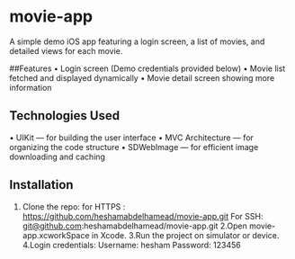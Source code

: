 # movie-app

A simple demo iOS app featuring a login screen, a list of movies, and detailed views for each movie.

##Features
  •    Login screen (Demo credentials provided below)
  •    Movie list fetched and displayed dynamically
  •    Movie detail screen showing more information

## Technologies Used
  •    UIKit — for building the user interface
  •    MVC Architecture — for organizing the code structure
  •    SDWebImage — for efficient image downloading and caching

## Installation 
  1. Clone the repo:
  for HTTPS :
  https://github.com/heshamabdelhamead/movie-app.git
  For SSH:
  git@github.com:heshamabdelhamead/movie-app.git
 2.Open movie-app.xcworkSpace in Xcode.
 3.Run the project on simulator or device. 
 4.Login credentials:
    Username: hesham
    Password: 123456
